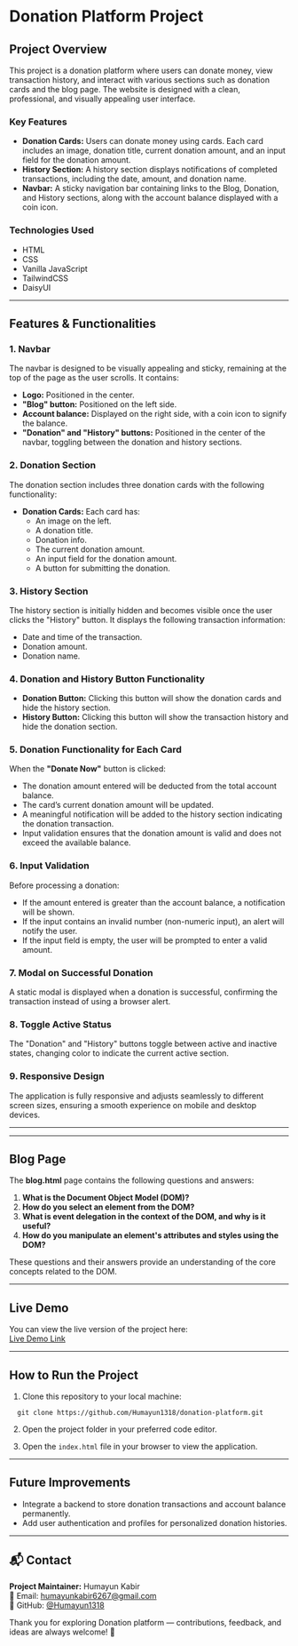 # Donation Platform Project

## Project Overview
This project is a donation platform where users can donate money, view transaction history, and interact with various sections such as donation cards and the blog page. The website is designed with a clean, professional, and visually appealing user interface.

### Key Features
- **Donation Cards:** Users can donate money using cards. Each card includes an image, donation title, current donation amount, and an input field for the donation amount.
- **History Section:** A history section displays notifications of completed transactions, including the date, amount, and donation name.
- **Navbar:** A sticky navigation bar containing links to the Blog, Donation, and History sections, along with the account balance displayed with a coin icon.

### Technologies Used
- HTML
- CSS
- Vanilla JavaScript 
- TailwindCSS
- DaisyUI

---

## Features & Functionalities

### 1. Navbar
The navbar is designed to be visually appealing and sticky, remaining at the top of the page as the user scrolls. It contains:
- **Logo:** Positioned in the center.
- **"Blog" button:** Positioned on the left side.
- **Account balance:** Displayed on the right side, with a coin icon to signify the balance.
- **"Donation" and "History" buttons:** Positioned in the center of the navbar, toggling between the donation and history sections.

### 2. Donation Section
The donation section includes three donation cards with the following functionality:
- **Donation Cards:** Each card has:
  - An image on the left.
  - A donation title.
  - Donation info.
  - The current donation amount.
  - An input field for the donation amount.
  - A button for submitting the donation.

### 3. History Section
The history section is initially hidden and becomes visible once the user clicks the "History" button. It displays the following transaction information:
- Date and time of the transaction.
- Donation amount.
- Donation name.

### 4. Donation and History Button Functionality
- **Donation Button:** Clicking this button will show the donation cards and hide the history section.
- **History Button:** Clicking this button will show the transaction history and hide the donation section.

### 5. Donation Functionality for Each Card
When the **"Donate Now"** button is clicked:
- The donation amount entered will be deducted from the total account balance.
- The card’s current donation amount will be updated.
- A meaningful notification will be added to the history section indicating the donation transaction.
- Input validation ensures that the donation amount is valid and does not exceed the available balance.

### 6. Input Validation
Before processing a donation:
- If the amount entered is greater than the account balance, a notification will be shown.
- If the input contains an invalid number (non-numeric input), an alert will notify the user.
- If the input field is empty, the user will be prompted to enter a valid amount.

### 7. Modal on Successful Donation
A static modal is displayed when a donation is successful, confirming the transaction instead of using a browser alert.

### 8. Toggle Active Status
The "Donation" and "History" buttons toggle between active and inactive states, changing color to indicate the current active section.

### 9. Responsive Design
The application is fully responsive and adjusts seamlessly to different screen sizes, ensuring a smooth experience on mobile and desktop devices.

---


---

## Blog Page

The **blog.html** page contains the following questions and answers:

1. **What is the Document Object Model (DOM)?**
2. **How do you select an element from the DOM?**
3. **What is event delegation in the context of the DOM, and why is it useful?**
4. **How do you manipulate an element's attributes and styles using the DOM?**

These questions and their answers provide an understanding of the core concepts related to the DOM.

---

## Live Demo
You can view the live version of the project here:  
[Live Demo Link](https://humayun1318.github.io/donation-platform/)

---

## How to Run the Project

1. Clone this repository to your local machine:

```
  git clone https://github.com/Humayun1318/donation-platform.git

```


2. Open the project folder in your preferred code editor.

3. Open the `index.html` file in your browser to view the application.

---

## Future Improvements

- Integrate a backend to store donation transactions and account balance permanently.
- Add user authentication and profiles for personalized donation histories.

---

## 📬 Contact

**Project Maintainer:** Humayun Kabir          
📧 Email: humayunkabir6267@gmail.com  
🐙 GitHub: [@Humayun1318](https://github.com/Humayun1318)

Thank you for exploring Donation platform — contributions, feedback, and ideas are always welcome! 🚀
